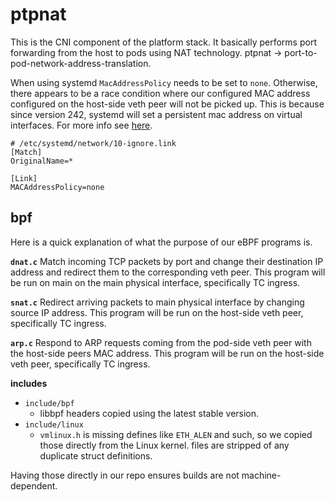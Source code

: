 # ptpnat

This is the CNI component of the platform stack. It basically performs port forwarding from the host to pods using 
NAT technology. ptpnat -> port-to-pod-network-address-translation.

When using systemd `MacAddressPolicy` needs to be set to `none`. Otherwise, there appears to be a race condition where our configured
MAC address configured on the host-side veth peer will not be picked up. This is because since version 242, systemd will set a persistent 
mac address on virtual interfaces. For more info see [here](https://lore.kernel.org/netdev/CAHXsExy+zm+twpC9Qrs9myBre+5s_ApGzOYU45Pt=sw-FyOn1w@mail.gmail.com/). 

```
# /etc/systemd/network/10-ignore.link
[Match]
OriginalName=*

[Link]
MACAddressPolicy=none
```

## bpf

Here is a quick explanation of what the purpose of our eBPF programs is.

**`dnat.c`**
Match incoming TCP packets by port and change their destination IP address and redirect them to the corresponding veth peer. 
This program will be run on main on the main physical interface, specifically TC ingress.

**`snat.c`**
Redirect arriving packets to main physical interface by changing source IP address.
This program will be run on the host-side veth peer, specifically TC ingress.

**`arp.c`**
Respond to ARP requests coming from the pod-side veth peer with the host-side peers MAC address.
This program will be run on the host-side veth peer, specifically TC ingress.

**includes**
* `include/bpf`
  * libbpf headers copied using the latest stable version.
* `include/linux`
  * `vmlinux.h` is missing defines like `ETH_ALEN` and such, so we copied those directly from the Linux kernel.
     files are stripped of any duplicate struct definitions.

Having those directly in our repo ensures builds are not machine-dependent.

